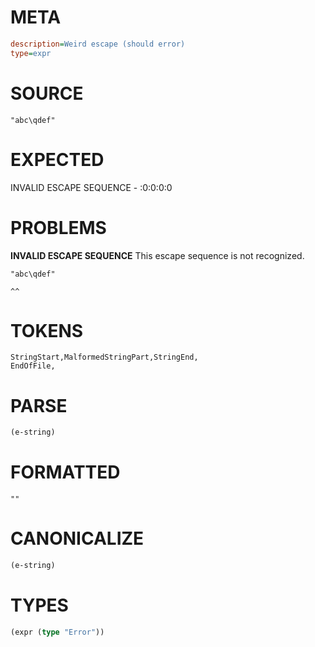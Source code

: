 # META
~~~ini
description=Weird escape (should error)
type=expr
~~~
# SOURCE
~~~roc
"abc\qdef"
~~~
# EXPECTED
INVALID ESCAPE SEQUENCE - :0:0:0:0
# PROBLEMS
**INVALID ESCAPE SEQUENCE**
This escape sequence is not recognized.

```roc
"abc\qdef"
```
    ^^


# TOKENS
~~~zig
StringStart,MalformedStringPart,StringEnd,
EndOfFile,
~~~
# PARSE
~~~clojure
(e-string)
~~~
# FORMATTED
~~~roc
""
~~~
# CANONICALIZE
~~~clojure
(e-string)
~~~
# TYPES
~~~clojure
(expr (type "Error"))
~~~
